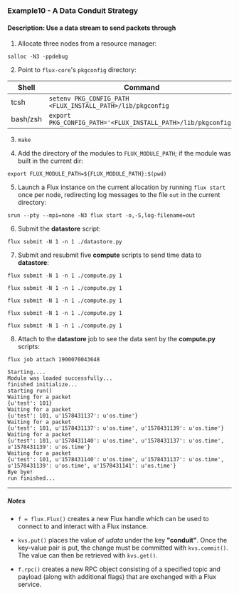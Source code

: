 ### Example10 - A Data Conduit Strategy

#### Description: Use a data stream to send packets through

1. Allocate three nodes from a resource manager:

`salloc -N3 -ppdebug`

2. Point to `flux-core`'s `pkgconfig` directory:

| Shell     | Command                                                      |
| -----     | ----------                                                   |
| tcsh      | `setenv PKG_CONFIG_PATH <FLUX_INSTALL_PATH>/lib/pkgconfig`   |
| bash/zsh  | `export PKG_CONFIG_PATH='<FLUX_INSTALL_PATH>/lib/pkgconfig'` |

3. `make`

4. Add the directory of the modules to `FLUX_MODULE_PATH`; if the module was built in the current dir:

`export FLUX_MODULE_PATH=${FLUX_MODULE_PATH}:$(pwd)`

5. Launch a Flux instance on the current allocation by running `flux start` once per node, redirecting log messages to the file `out` in the current directory:

`srun --pty --mpi=none -N3 flux start -o,-S,log-filename=out`

6. Submit the **datastore** script:

`flux submit -N 1 -n 1 ./datastore.py`

7. Submit and resubmit five **compute** scripts to send time data to **datastore**:

`flux submit -N 1 -n 1 ./compute.py 1`

`flux submit -N 1 -n 1 ./compute.py 1`

`flux submit -N 1 -n 1 ./compute.py 1`

`flux submit -N 1 -n 1 ./compute.py 1`

`flux submit -N 1 -n 1 ./compute.py 1`

8. Attach to the **datastore** job to see the data sent by the **compute.py** scripts:

`flux job attach 1900070043648`

```
Starting....
Module was loaded successfully...
finished initialize...
starting run()
Waiting for a packet
{u'test': 101}
Waiting for a packet
{u'test': 101, u'1578431137': u'os.time'}
Waiting for a packet
{u'test': 101, u'1578431137': u'os.time', u'1578431139': u'os.time'}
Waiting for a packet
{u'test': 101, u'1578431140': u'os.time', u'1578431137': u'os.time', u'1578431139': u'os.time'}
Waiting for a packet
{u'test': 101, u'1578431140': u'os.time', u'1578431137': u'os.time', u'1578431139': u'os.time', u'1578431141': u'os.time'}
Bye bye!
run finished...
```

---

##### Notes

- `f = flux.Flux()` creates a new Flux handle which can be used to connect to and interact with a Flux instance.

- `kvs.put()` places the value of _udata_ under the key **"conduit"**. Once the key-value pair is put, the change must be committed with `kvs.commit()`. The value can then be retrieved with `kvs.get()`.

- `f.rpc()` creates a new RPC object consisting of a specified topic and payload (along with additional flags) that are exchanged with a Flux service.
